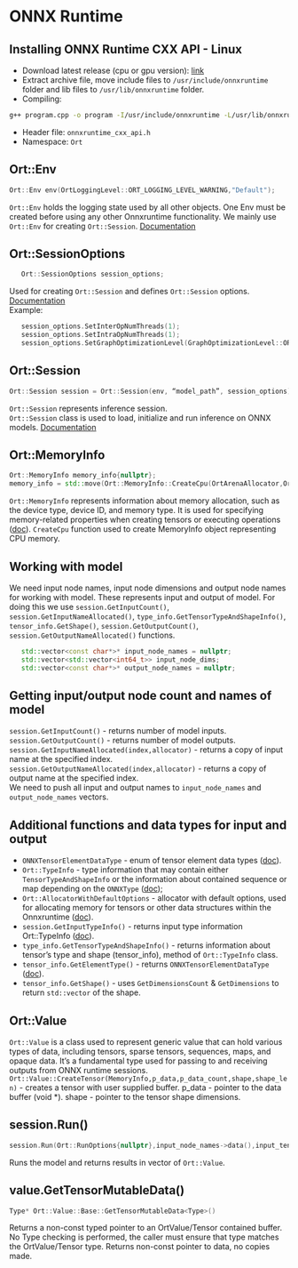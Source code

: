 # ONNX Runtime

## Installing ONNX Runtime CXX API - Linux

- Download latest release (cpu or gpu version): [link](https://github.com/microsoft/onnxruntime/releases)
- Extract archive file, move include files to `/usr/include/onnxruntime` folder and lib files to `/usr/lib/onnxruntime` folder.
- Compiling:

```bash
g++ program.cpp -o program -I/usr/include/onnxruntime -L/usr/lib/onnxruntime -lonnxruntime
```

- Header file: `onnxruntime_cxx_api.h`
- Namespace: `Ort`

## Ort::Env

```cpp
Ort::Env env(OrtLoggingLevel::ORT_LOGGING_LEVEL_WARNING,"Default");
```

`Ort::Env` holds the logging state used by all other objects. One Env must be created before using any other Onnxruntime functionality.
We mainly use `Ort::Env` for creating `Ort::Session`. [Documentation](https://onnxruntime.ai/docs/api/c/struct_ort_1_1_env.html)

## Ort::SessionOptions

```cpp
   Ort::SessionOptions session_options;
```

Used for creating `Ort::Session` and defines `Ort::Session` options. [Documentation](https://onnxruntime.ai/docs/api/c/struct_ort_1_1_session_options.html) \
Example:

```cpp
   session_options.SetInterOpNumThreads(1);
   session_options.SetIntraOpNumThreads(1);
   session_options.SetGraphOptimizationLevel(GraphOptimizationLevel::ORT_DISABLE_ALL);
```

## Ort::Session

```cpp
Ort::Session session = Ort::Session(env, “model_path”, session_options);
```

`Ort::Session` represents inference session. \
`Ort::Session` class is used to load, initialize and run inference on ONNX models. [Documentation](https://onnxruntime.ai/docs/api/c/struct_ort_1_1_session.html)

## Ort::MemoryInfo

```cpp
Ort::MemoryInfo memory_info{nullptr};
memory_info = std::move(Ort::MemoryInfo::CreateCpu(OrtArenaAllocator,OrtMemTypeDefault));
```

`Ort::MemoryInfo` represents information about memory allocation, such as the device type, device ID, and memory type. It is used for specifying memory-related properties when creating tensors or executing operations ([doc](https://onnxruntime.ai/docs/api/c/struct_ort_1_1_memory_info.html)). `CreateCpu` function used to create MemoryInfo object representing CPU memory.

## Working with model

We need input node names, input node dimensions and output node names for working with model. These represents input and output of model. For doing this we use `session.GetInputCount()`, `session.GetInputNameAllocated()`, `type_info.GetTensorTypeAndShapeInfo()`, `tensor_info.GetShape()`, `session.GetOutputCount()`, `session.GetOutputNameAllocated()` functions.

```cpp
   std::vector<const char*>* input_node_names = nullptr;
   std::vector<std::vector<int64_t>> input_node_dims;
   std::vector<const char*>* output_node_names = nullptr;
```

## Getting input/output node count and names of model

`session.GetInputCount()` - returns number of model inputs. \
`session.GetOutputCount()` - returns number of model outputs. \
`session.GetInputNameAllocated(index,allocator)` - returns a copy of input name at the specified index. \
`session.GetOutputNameAllocated(index,allocator)` - returns a copy of output name at the specified index. \
We need to push all input and output names to `input_node_names` and `output_node_names` vectors.

## Additional functions and data types for input and output

- `ONNXTensorElementDataType` - enum of tensor element data types ([doc](https://onnxruntime.ai/docs/api/c/group___global.html#gaec63cdda46c29b8183997f38930ce38e)).
- `Ort::TypeInfo` - type information that may contain either `TensorTypeAndShapeInfo` or the information about contained sequence or map depending on the `ONNXType` ([doc](https://onnxruntime.ai/docs/api/c/struct_ort_1_1_type_info.html));
- `Ort::AllocatorWithDefaultOptions` - allocator with default options, used for allocating memory for tensors or other data structures within the Onnxruntime ([doc](https://onnxruntime.ai/docs/api/c/struct_ort_1_1_allocator_with_default_options.html)).
- `session.GetInputTypeInfo()` - returns input type information Ort::TypeInfo ([doc](https://onnxruntime.ai/docs/api/c/struct_ort_1_1detail_1_1_const_session_impl.html#a0a863a0ed3831b3d6a7f16f6fcb80c97)).
- `type_info.GetTensorTypeAndShapeInfo()` - returns information about tensor’s type and shape (tensor_info), method of `Ort::TypeInfo` class.
- `tensor_info.GetElementType()` - returns `ONNXTensorElementDataType` ([doc](https://onnxruntime.ai/docs/api/c/group___global.html#gaec63cdda46c29b8183997f38930ce38e)).
- `tensor_info.GetShape()` - uses `GetDimensionsCount` & `GetDimensions` to return `std::vector` of the shape.

## Ort::Value

`Ort::Value` is a class used to represent generic value that can hold various types of data, including tensors, sparse tensors, sequences, maps, and opaque data. It’s a fundamental type used for passing to and receiving outputs from ONNX runtime sessions. \
`Ort::Value::CreateTensor(MemoryInfo,p_data,p_data_count,shape,shape_len)` - creates a tensor with user supplied buffer.
p_data - pointer to the data buffer (void *).
shape - pointer to the tensor shape dimensions.

## session.Run()

```cpp
session.Run(Ort::RunOptions{nullptr},input_node_names->data(),input_tensor.data(), input_tensor.size(), output_node_names->data(), output_node_names->size());
```

Runs the model and returns results in vector of `Ort::Value`.

## value.GetTensorMutableData()

```cpp
Type* Ort::Value::Base::GetTensorMutableData<Type>()
```

Returns a non-const typed pointer to an OrtValue/Tensor contained buffer.
No Type checking is performed, the caller must ensure that type matches the OrtValue/Tensor type.
Returns non-const pointer to data, no copies made.
